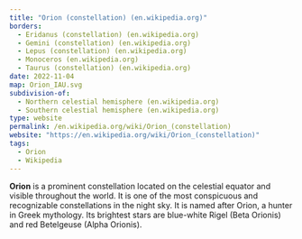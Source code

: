 ```yaml
---
title: "Orion (constellation) (en.wikipedia.org)"
borders:
  - Eridanus (constellation) (en.wikipedia.org)
  - Gemini (constellation) (en.wikipedia.org)
  - Lepus (constellation) (en.wikipedia.org)
  - Monoceros (en.wikipedia.org)
  - Taurus (constellation) (en.wikipedia.org)
date: 2022-11-04
map: Orion_IAU.svg
subdivision-of:
  - Northern celestial hemisphere (en.wikipedia.org)
  - Southern celestial hemisphere (en.wikipedia.org)
type: website
permalink: /en.wikipedia.org/wiki/Orion_(constellation)
website: "https://en.wikipedia.org/wiki/Orion_(constellation)"
tags:
  - Orion
  - Wikipedia
---
```

**Orion** is a prominent constellation located on the celestial equator and visible throughout the world. It is one of the most conspicuous and recognizable constellations in the night sky. It is named after Orion, a hunter in Greek mythology. Its brightest stars are blue-white Rigel (Beta Orionis) and red Betelgeuse (Alpha Orionis).